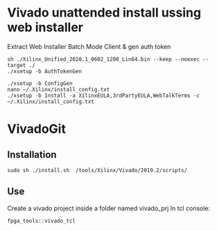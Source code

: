 # Vivado unattended install ussing web installer


Extract Web Installer Batch Mode Client & gen auth token
```
sh ./Xilinx_Unified_2020.1_0602_1208_Lin64.bin --keep --noexec --target ./
./xsetup -b AuthTokenGen

```
```
./xsetup -b ConfigGen
nano ~/.Xilinx/install_config.txt
./xsetup -b Install -a XilinxEULA,3rdPartyEULA,WebTalkTerms -c ~/.Xilinx/install_config.txt
```

# VivadoGit

## Installation

```
sudo sh ./install.sh  /tools/Xilinx/Vivado/2019.2/scripts/
```

## Use

Create a vivado project inside a folder named vivado_prj
In tcl console: 

```
fpga_tools::vivado_tcl
```

